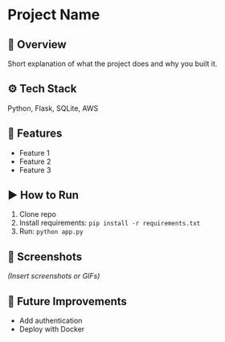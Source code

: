 # Project Name

## 📖 Overview
Short explanation of what the project does and why you built it.

## ⚙️ Tech Stack
Python, Flask, SQLite, AWS

## 🚀 Features
- Feature 1
- Feature 2
- Feature 3

## ▶️ How to Run
1. Clone repo
2. Install requirements: `pip install -r requirements.txt`
3. Run: `python app.py`

## 📸 Screenshots
*(Insert screenshots or GIFs)*

## 🔮 Future Improvements
- Add authentication
- Deploy with Docker
